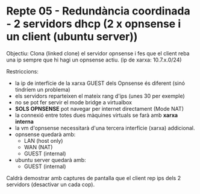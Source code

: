 # Repte 05 - Redundància coordinada - 2 servidors dhcp (2 x opnsense i un client (ubuntu server))  
Objectiu: Clona (linked clone) el servidor opnsense i fes que el client reba una ip sempre que hi hagi un opnsense actiu. (ip de xarxa: 10.7.x.0/24)  

Restriccions:  
- la ip de interfície de la xarxa GUEST dels Opnsense és diferent (sinó tindríem un problema)  
- els servidors reparteixen el mateix rang d'ips (unes 30 per exemple)  
- no se pot fer servir el mode bridge a virtualbox  
- **SOLS OPNSENSE** pot navegar per internet directament (Mode NAT)  
- la connexió entre totes dues màquines virtuals se farà amb **xarxa interna**  
- la vm d'opnsense necessitarà d'una tercera interfície (xarxa) addicional.  
- opnsense  quedarà amb:  
  - LAN (host only)  
  - WAN (NAT)  
  - GUEST (internal)  
- ubuntu server quedarà amb:  
  - GUEST (internal)  

Caldrà demostrar amb captures de pantalla que el client rep ips dels 2 servidors (desactivar un cada cop).   
